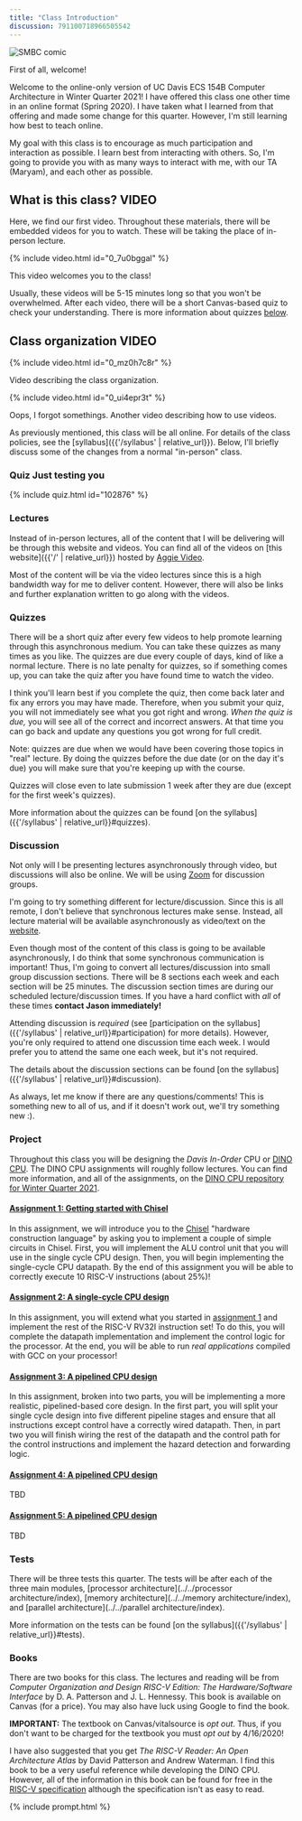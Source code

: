 ```yaml
---
title: "Class Introduction"
discussion: 791100718966505542
---
```


![SMBC comic](https://www.smbc-comics.com/comics/20110217.gif)

First of all, welcome!

Welcome to the online-only version of UC Davis ECS 154B Computer Architecture in Winter Quarter 2021!
I have offered this class one other time in an online format (Spring 2020).
I have taken what I learned from that offering and made some change for this quarter.
However, I'm still learning how best to teach online.

My goal with this class is to encourage as much participation and interaction as possible.
I learn best from interacting with others.
So, I'm going to provide you with as many ways to interact with me, with our TA (Maryam), and each other as possible.

## What is this class? **VIDEO**

Here, we find our first video.
Throughout these materials, there will be embedded videos for you to watch.
These will be taking the place of in-person lecture.

{% include video.html id="0_7u0bggal" %}

This video welcomes you to the class!

Usually, these videos will be 5-15 minutes long so that you won't be overwhelmed.
After each video, there will be a short Canvas-based quiz to check your understanding.
There is more information about quizzes [below](#quizzes).

## Class organization **VIDEO**

{% include video.html id="0_mz0h7c8r" %}

Video describing the class organization.

{% include video.html id="0_ui4epr3t" %}

Oops, I forgot somethings.
Another video describing how to use videos.

As previously mentioned, this class will be all online.
For details of the class policies, see the [syllabus]({{'/syllabus' | relative_url}}).
Below, I'll briefly discuss some of the changes from a normal "in-person" class.

### **Quiz** Just testing you

{% include quiz.html id="102876" %}

### Lectures

Instead of in-person lectures, all of the content that I will be delivering will be through this website and videos.
You can find all of the videos on [this website]({{'/' | relative_url}}) hosted by [Aggie Video](https://video.ucdavis.edu/).

Most of the content will be via the video lectures since this is a high bandwidth way for me to deliver content.
However, there will also be links and further explanation written to go along with the videos.

### Quizzes

There will be a short quiz after every few videos to help promote learning through this asynchronous medium.
You can take these quizzes as many times as you like.
The quizzes are due every couple of days, kind of like a normal lecture.
There is no late penalty for quizzes, so if something comes up, you can take the quiz after you have found time to watch the video.

I think you'll learn best if you complete the quiz, then come back later and fix any errors you may have made.
Therefore, when you submit your quiz, you will not immediately see what you got right and wrong.
*When the quiz is due,* you will see all of the correct and incorrect answers.
At that time you can go back and update any questions you got wrong for full credit.

Note: quizzes are due when we would have been covering those topics in "real" lecture.
By doing the quizzes before the due date (or on the day it's due) you will make sure that you're keeping  up with the course.

Quizzes will close even to late submission 1 week after they are due (except for the first week's quizzes).

More information about the quizzes can be found [on the syllabus]({{'/syllabus' | relative_url}}#quizzes).

### Discussion

Not only will I be presenting lectures asynchronously through video, but discussions will also be online.
We will be using [Zoom](https://zoom.us/) for discussion groups.

I'm going to try something different for lecture/discussion.
Since this is all remote, I don't believe that synchronous lectures make sense.
Instead, all lecture material will be available asynchronously as video/text on the [website](https://jlpteaching.github.io/ECS154B/).

Even though most of the content of this class is going to be available asynchronously, I do think that some synchronous communication is important!
Thus, I'm going to convert all lectures/discussion into small group discussion sections.
There will be 8 sections each week and each section will be 25 minutes.
The discussion section times are during our scheduled lecture/discussion times.
If you have a hard conflict with *all* of these times **contact Jason immediately!**

Attending discussion is *required* (see [participation on the syllabus]({{'/syllabus' | relative_url}}#participation) for more details).
However, you're only required to attend one discussion time each week.
I would prefer you to attend the same one each week, but it's not required.

The details about the discussion sections can be found [on the syllabus]({{'/syllabus' | relative_url}}#discussion).

As always, let me know if there are any questions/comments!
This is something new to all of us, and if it doesn't work out, we'll try something new :).

### Project

Throughout this class you will be designing the *Davis In-Order* CPU or [DINO CPU](https://github.com/jlpteaching/dinocpu-wq21).
The DINO CPU assignments will roughly follow lectures.
You can find more information, and all of the assignments, on the [DINO CPU repository for Winter Quarter 2021](https://github.com/jlpteaching/dinocpu-wq21).

#### [Assignment 1: Getting started with Chisel](https://jlpteaching.github.io/dinocpu-wq21/assignments/assignment-1.md)

In this assignment, we will introduce you to the [Chisel](https://www.chisel-lang.org/) "hardware construction language" by asking you to implement a couple of simple circuits in Chisel.
First, you will implement the ALU control unit that you will use in the single cycle CPU design.
Then, you will begin implementing the single-cycle CPU datapath.
By the end of this assignment you will be able to correctly execute 10 RISC-V instructions (about 25%)!

#### [Assignment 2: A single-cycle CPU design](https://jlpteaching.github.io/dinocpu-wq21/assignments/assignment-2.md)

In this assignment, you will extend what you started in [assignment 1](assignments/assignment-1.md) and implement the rest of the RISC-V RV32I instruction set!
To do this, you will complete the datapath implementation and implement the control logic for the processor.
At the end, you will be able to run *real applications* compiled with GCC on your processor!

#### [Assignment 3: A pipelined CPU design](https://jlpteaching.github.io/dinocpu-wq21/assignments/assignment-3.md)

In this assignment, broken into two parts, you will be implementing a more realistic, pipelined-based core design.
In the first part, you will split your single cycle design into five different pipeline stages and ensure that all instructions except control have a correctly wired datapath.
Then, in part two you will finish wiring the rest of the datapath and the control path for the control instructions and implement the hazard detection and forwarding logic.

#### [Assignment 4: A pipelined CPU design](https://jlpteaching.github.io/dinocpu-wq21/assignments/assignment-4.md)

TBD

#### [Assignment 5: A pipelined CPU design](https://jlpteaching.github.io/dinocpu-wq21/assignments/assignment-5.md)

TBD

### Tests

There will be three tests this quarter.
The tests will be after each of the three main modules, [processor architecture](../../processor architecture/index), [memory architecture](../../memory architecture/index), and [parallel architecture](../../parallel architecture/index).

More information on the tests can be found [on the syllabus]({{'/syllabus' | relative_url}}#tests).

### Books

There are two books for this class.
The lectures and reading will be from *Computer Organization and Design RISC-V Edition: The Hardware/Software Interface* by D. A. Patterson and J. L. Hennessy.
This book is available on Canvas (for a price).
You may also have luck using Google to find the book.

**IMPORTANT:** The textbook on Canvas/vitalsource is *opt out*.
Thus, if you don't want to be charged for the textbook you must *opt out* by 4/16/2020!

I have also suggested that you get *The RISC-V Reader: An Open Architecture Atlas* by David Patterson and Andrew Waterman.
I find this book to be a very useful reference while developing the DINO CPU.
However, all of the information in this book can be found for free in the [RISC-V specification](https://riscv.org/specifications/isa-spec-pdf/) although the specification isn't as easy to read.

{% include prompt.html %}
